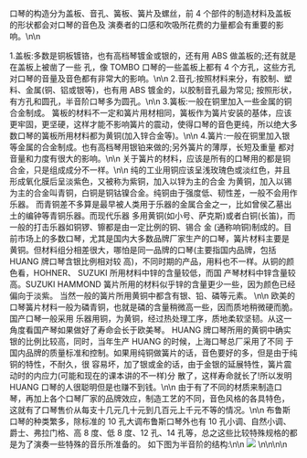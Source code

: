 口琴的构造分为盖板、音孔、簧板、簧片及螺丝，前 4 个部件的制造材料及盖板的形状都会对口琴的音色及 演奏者的口感和吹吸所花费的力量都会有重要的影响。\n\n

1.盖板:多数是铜板镀铬，也有高档琴镀金或银的，还有用 ABS 做盖板的;还有就是在盖板上被凿了一些 孔，像 TOMBO 口琴的一些盖板上都有 4 个方孔，这些方孔对口琴的音量及音色都有非常大的影响。\n\n 2.音孔:按照材料来分，有胶制、塑料、金属(铜、铝或银等)，也有用 ABS 镀金的，以胶制音孔最为常见; 按照形状，有方孔和圆孔，半音阶口琴多为圆孔。\n\n 3.簧板:一般在铜里加入一些金属的铜合金制成。 簧板的材料不一定和簧片用材相同，簧板作为簧片安装的基体，应该更牢固，更坚硬，这样才能不影响簧片的震动，使得口琴的音色更纯，所以绝大多数口琴的簧板所用材料都为黄铜(加入锌合金等)。\n\n 4.簧片:一般在铜里加入银等金属的合金制成。也有高档琴用银铂来做的;另外簧片的薄厚，长短及重量 都对音量和力度有很大的影响。\n\n
关于簧片的材料，应该是所有的口琴用的都是铜合金，只是组成成分不一样。\n\n
纯的工业用铜应该呈浅玫瑰色或淡红色，并且形成氧化膜后呈淡紫色，又被称为紫铜，加入以锌为主的合金 为黄铜，加入以锡为主的合金叫青铜，白铜是铜钴镍合金。纯铜由于强度低、韧性差，一般不会用作乐器。 而青铜差不多算是最早被人类用于乐器的金属合金之一，比如曾侯乙墓出土的编钟等青铜乐器。而现代乐器 多用黄铜(如小号、萨克斯)或者白铜(长笛)，而一般的打击乐器如铜锣、镲都是由一定比例的铜、锡合 金 (通称响铜)制成的。目前市场上的多数口琴，尤其是国内大多数品牌厂家生产的口琴，簧片材料主要是 黄铜。但材料组分相差很大，哪怕是同一品牌的口琴(主要指国内品牌，包括 HUANG 牌口琴含银比例相对较 高)，不同时期的产品，用料也不一样。从铜的颜色看，HOHNER、 SUZUKI 所用材料中锌的含量较低，而国 产琴材料中锌含量较高。SUZUKI HAMMOND 簧片所用的材料似乎锌的含量更少一些，因为颜色已经偏向于淡紫。 当然一般的簧片所用黄铜中都含有银、铅、磷等元素。 \n\n
欧美的口琴簧片材料一般为磷青铜，也就是磷的含量稍微高一些，因而质地稍微硬而脆。国产口琴一般采用 乐器用铜，为黄铜，经过热处理工序，质地柔软坚韧。从这一角度看国产琴如果做好了寿命会长于欧美琴。 HUANG 牌口琴所用的黄铜中确实银的比例比较高，同时，当年生产 HUANG 的时候，上海口琴总厂采用了不同 于国内品牌的质量标准和控制。如果用纯铜做簧片的话，音色要好的多，但是由于纯铜的特性，不耐久，很 容易坏，加了银或金的话，由于金银的延展特性，簧片震动时的内应力(可能和现在的课本讲的不一样)分 散了，这样寿命就长了!所以发明 HUANG 口琴的人很聪明但是也赚不到钱。\n\n
由于有了不同的材质来制造口琴，再加上各个口琴厂家的品牌效应，制造工艺的不同，音色风格的各具特色， 这就有了口琴售价从每支十几元几十元到几百元上千元不等的情况。\n\n
布鲁斯口琴的种类繁多，除标准的 10 孔大调布鲁斯口琴外也有 10 孔小调、自然小调、爵士、弗拉门格、高 8 度、低 8 度、12 孔、14 孔等，总之这些比较特殊规格的都是为了演奏一些特殊的音乐所准备的。 如下图为半音阶的结构:\n\n
![](cloud://production-emhx9.7072-production-emhx9/article/WechatIMG378.jpeg)
\n\n\n\n

